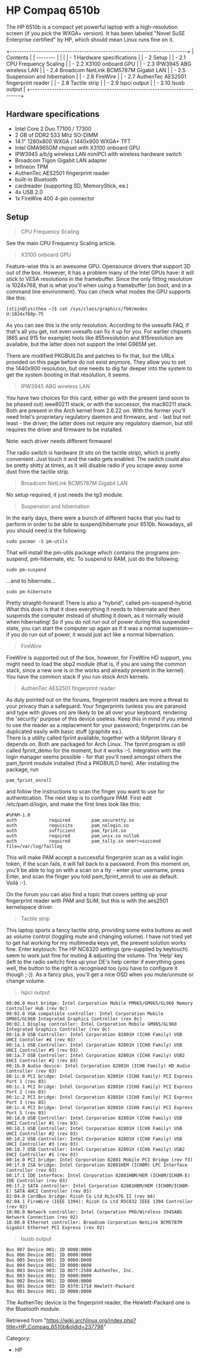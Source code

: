 HP Compaq 6510b
===============

The HP 6510b is a compact yet powerful laptop with a high-resolution
screen (if you pick the WXGA+ version). It has been labeled "Novel SuSE
Enterprise certified" by HP, which should mean Linux runs fine on it.

+--------------------------------------------------------------------------+
| Contents                                                                 |
| --------                                                                 |
|                                                                          |
| -   1 Hardware specifications                                            |
| -   2 Setup                                                              |
|     -   2.1 CPU Frequency Scaling                                        |
|     -   2.2 X3100 onboard GPU                                            |
|     -   2.3 IPW3945 ABG wireless LAN                                     |
|     -   2.4 Broadcom NetLink BCM5787M Gigabit LAN                        |
|     -   2.5 Suspension and hibernation                                   |
|     -   2.6 FireWire                                                     |
|     -   2.7 AuthenTec AES2501 fingerprint reader                         |
|     -   2.8 Tactile strip                                                |
|     -   2.9 lspci output                                                 |
|     -   2.10 lsusb output                                                |
+--------------------------------------------------------------------------+

Hardware specifications
-----------------------

-   Intel Core 2 Duo T7100 / T7300
-   2 GB of DDR2 533 Mhz SO-DIMM
-   14.1" 1280x800 WXGA / 1440x900 WXGA+ TFT
-   Intel GMA965GM chipset with X3100 onboard GPU
-   IPW3945 a/b/g wireless LAN miniPCI with wireless hardware switch
-   Broadcom Tigon Gigabit LAN adapter
-   Infineon TPM
-   AuthenTec AES2501 fingerprint reader
-   built-in Bluetooth
-   cardreader (supporting SD, MemoryStick, ea.)
-   4x USB 2.0
-   1x FireWire 400 4-pin connector

Setup
-----

> CPU Frequency Scaling

See the main CPU Frequency Scaling article.

> X3100 onboard GPU

Feature-wise this is an awesome GPU. Opensource drivers that support 3D
out of the box. However, it has a problem many of the Intel GPUs have:
it will stick to VESA resolutions in the framebuffer. Since the only
fitting resolution is 1024x768, that is what you'll when using a
framebuffer (on boot, and in a command line environment). You can check
what modes the GPU supports like this:

    [stijn@lysithea ~]$ cat /sys/class/graphics/fb0/modes
    U:1024x768p-75

As you can see this is the only resolution. According to the uvesafb
FAQ, if that's all you get, not even uvesafb can fix it up for you. For
earlier chipsets (865 and 915 for example) tools like 855resolution and
915resolution are available, but the latter does not support the Intel
G965M yet.

There are modified PKGBUILDs and patches to fix that, but the URLs
provided on this page before do not exist anymore. They allow you to set
the 1440x900 resolution, but one needs to dig far deeper into the system
to get the system booting in that resolution, it seems.

> IPW3945 ABG wireless LAN

You have two choices for this card, either go with the present (and soon
to be phased out) ieee80211 stack, or with the successor, the mac80211
stack. Both are present in the Arch kernel from 2.6.22 on. With the
former you'll need Intel's proprietary regulatory daemon and firmware,
and - last but not least - the driver; the latter does not require any
regulatory daemon, but still requires the driver and firmware to be
installed.

Note: each driver needs different firmware!

The radio switch is hardware (it sits on the tactile strip), which is
pretty convenient. Just touch it and the radio gets enabled. The switch
could also be pretty shitty at times, as it will disable radio if you
scrape away some dust from the tactile strip.

> Broadcom NetLink BCM5787M Gigabit LAN

No setup required, it just needs the tg3 module.

  

> Suspension and hibernation

In the early days, there were a bunch of different hacks that you had to
perform in order to be able to suspend/hibernate your 6510b. Nowadays,
all you should need is the following:

    sudo pacman -S pm-utils

That will install the pm-utils package which contains the programs
pm-suspend, pm-hibernate, etc. To suspend to RAM, just do the following:

    sudo pm-suspend

...and to hibernate...

    sudo pm-hibernate

Pretty straight-forward! There is also a "hybrid", called
pm-suspend-hybrid. What this does is that it does everything it needs to
hibernate and then suspends the computer instead of shutting it down, as
it normally would when hibernating! So if you do not run out of power
during this suspended state, you can start the computer up again as if
it was a normal supension—if you do run out of power, it would just act
like a normal hibernation.

> FireWire

FireWire is supported out of the box, however, for FireWire HD support,
you might need to load the sbp2 module (that is, if you are using the
common stack, since a new one is in the works and already present in the
kernel). You have the common stack if you run stock Arch kernels.

  

> AuthenTec AES2501 fingerprint reader

As duly pointed out on the forums, fingerprint readers are more a threat
to your privacy than a safeguard. Your fingerprints (unless you are
paranoid and type with gloves on) are likely to be all over your
keyboard, rendering the 'security' purpose of this device useless. Keep
this in mind if you intend to use the reader as a replacement for your
password; fingerprints can be duplicated easily with basic stuff
(graphite ea.).  
 There is a utility called fprint available, together with a libfprint
library it depends on. Both are packaged for Arch Linux. The fprint
program is still called fprint_demo for the moment, but it works :-).
Integration with the login manager seems possible - for that you'll need
amongst others the pam_fprint module installed (find a PKGBUILD here).
Afer installing the package, run

    pam_fprint_enroll

and follow the instructions to scan the finger you want to use for
authentication. The next step is to configure PAM. First edit
/etc/pam.d/login, and make the first lines look like this:

    #%PAM-1.0
    auth            required        pam_securetty.so
    auth            requisite       pam_nologin.so
    auth            sufficient      pam_fprint.so
    auth            required        pam_unix.so nullok
    auth            required        pam_tally.so onerr=succeed file=/var/log/faillog

This will make PAM accept a successful fingerprint scan as a valid login
token, if the scan fails, it will fall back to a password. From this
moment on, you'll be able to log on with a scan on a tty - enter your
username, press Enter, and scan the finger you told pam_fprint_enroll to
use as default. Voilà :-).

On the forum you can also find a topic that covers setting up your
fingerprint reader with PAM and SLiM, but this is with the aes2501
kernelspace driver.

> Tactile strip

This laptop sports a fancy tactile strip, providing some extra buttons
as well as volume control (toggling mute and changing volume). I have
not tried yet to get hal working for my multimedia keys yet, the present
solution works fine. Enter keytouch: The HP NC6320 settings
(pre-supplied by keytouch) seem to work just fine for muting & adjusting
the volume. The 'Help' key (left to the radio switch) fires up your DE's
help center if everything goes well, the button to the right is
recognised too (you have to configure it though ;-)). As a fancy plus,
you'll get a nice OSD when you mute/unmute or change volume.

> lspci output

    00:00.0 Host bridge: Intel Corporation Mobile PM965/GM965/GL960 Memory Controller Hub (rev 0c)
    00:02.0 VGA compatible controller: Intel Corporation Mobile GM965/GL960 Integrated Graphics Controller (rev 0c)
    00:02.1 Display controller: Intel Corporation Mobile GM965/GL960 Integrated Graphics Controller (rev 0c)
    00:1a.0 USB Controller: Intel Corporation 82801H (ICH8 Family) USB UHCI Contoller #4 (rev 03)
    00:1a.1 USB Controller: Intel Corporation 82801H (ICH8 Family) USB UHCI Controller #5 (rev 03)
    00:1a.7 USB Controller: Intel Corporation 82801H (ICH8 Family) USB2 EHCI Controller #2 (rev 03)
    00:1b.0 Audio device: Intel Corporation 82801H (ICH8 Family) HD Audio Controller (rev 03)
    00:1c.0 PCI bridge: Intel Corporation 82801H (ICH8 Family) PCI Express Port 1 (rev 03)
    00:1c.1 PCI bridge: Intel Corporation 82801H (ICH8 Family) PCI Express Port 2 (rev 03)
    00:1c.2 PCI bridge: Intel Corporation 82801H (ICH8 Family) PCI Express Port 3 (rev 03)
    00:1c.4 PCI bridge: Intel Corporation 82801H (ICH8 Family) PCI Express Port 5 (rev 03)
    00:1d.0 USB Controller: Intel Corporation 82801H (ICH8 Family) USB UHCI Controller #1 (rev 03)
    00:1d.1 USB Controller: Intel Corporation 82801H (ICH8 Family) USB UHCI Controller #2 (rev 03)
    00:1d.2 USB Controller: Intel Corporation 82801H (ICH8 Family) USB UHCI Controller #3 (rev 03)
    00:1d.7 USB Controller: Intel Corporation 82801H (ICH8 Family) USB2 EHCI Controller #1 (rev 03)
    00:1e.0 PCI bridge: Intel Corporation 82801 Mobile PCI Bridge (rev f3)
    00:1f.0 ISA bridge: Intel Corporation 82801HEM (ICH8M) LPC Interface Controller (rev 03)
    00:1f.1 IDE interface: Intel Corporation 82801HBM/HEM (ICH8M/ICH8M-E) IDE Controller (rev 03)
    00:1f.2 SATA controller: Intel Corporation 82801HBM/HEM (ICH8M/ICH8M-E) SATA AHCI Controller (rev 03)
    02:04.0 CardBus bridge: Ricoh Co Ltd RL5c476 II (rev b6)
    02:04.1 FireWire (IEEE 1394): Ricoh Co Ltd R5C832 IEEE 1394 Controller (rev 02)
    10:00.0 Network controller: Intel Corporation PRO/Wireless 3945ABG Network Connection (rev 02)
    18:00.0 Ethernet controller: Broadcom Corporation NetLink BCM5787M Gigabit Ethernet PCI Express (rev 02)

  

> lsusb output

    Bus 007 Device 001: ID 0000:0000  
    Bus 006 Device 001: ID 0000:0000  
    Bus 005 Device 001: ID 0000:0000  
    Bus 004 Device 001: ID 0000:0000  
    Bus 003 Device 003: ID 08ff:2580 AuthenTec, Inc. 
    Bus 003 Device 001: ID 0000:0000  
    Bus 002 Device 001: ID 0000:0000  
    Bus 001 Device 003: ID 03f0:171d Hewlett-Packard 
    Bus 001 Device 001: ID 0000:0000

The AuthenTec device is the fingerprint reader, the Hewlett-Packard one
is the Bluetooth module.

Retrieved from
"https://wiki.archlinux.org/index.php?title=HP_Compaq_6510b&oldid=237798"

Category:

-   HP
